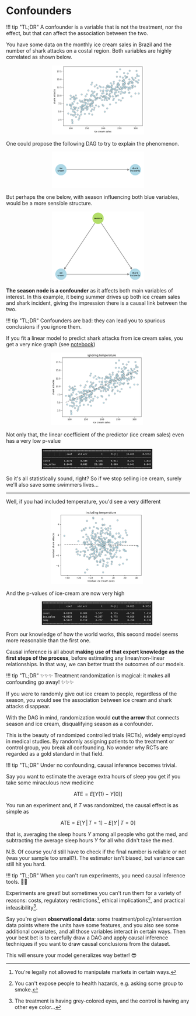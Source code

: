# **Confounders**

<a id="TLDR-what-a-confounder-is"></a>
!!! tip "TL;DR"
    A confounder is a variable that is not the treatment, nor the effect, but that can affect the association between the two.

You have some data on the monthly ice cream sales in Brazil and the number of shark attacks on a costal region. Both variables are highly correlated as shown below.

<div style="text-align:center;">
  <img src="../imgs/confounders1.png" alt="Fork" width="50%" />
</div>

One could propose the following DAG to try to explain the phenomenon.

<div style="text-align:center;">
  <img src="../imgs/confounders2.png" alt="Fork" width="50%" />
</div>

But perhaps the one below, with season influencing both blue variables, would be a more sensible structure.

<div style="text-align:center;">
  <img src="../imgs/confounders3.png" alt="Fork" width="50%" />
</div>

**The season node is a confounder** as it affects both main variables of interest. In this example, it being summer drives up both ice cream sales and shark incident, giving the impression there is a causal link between the two.

<a id="TLDR-confounders-are-bad"></a>
!!! tip "TL;DR"
    Confounders are bad: they can lead you to spurious conclusions if you ignore them. 

If you fit a linear model to predict shark attacks from ice cream sales, you get a very nice graph (see [notebook](../notebooks/sharks_and_ice_creams.ipynb))

<div style="text-align:center;">
  <img src="../imgs/ice_cream_no_temp.png" alt="ice cream no temp" width="50%" style="display:inline-block; margin-right:1%;" />
</div>

Not only that, the linear coefficient of the predictor (ice cream sales) even has a very low p-value

<div style="text-align:center;">
  <img src="../imgs/ice_cream_no_temp_p_vals.png" alt="ice cream no temp" width="60%" style="display:inline-block; margin-right:1%;" />
</div>

So it's all statistically sound, right? So if we stop selling ice cream, surely we'll also save some swimmers lives...

---

Well, if you had included temperature, you'd see a very different 

<div style="text-align:center;">
  <img src="../imgs/ice_cream_temp.png" alt="ice cream no temp" width="50%" style="display:inline-block; margin-right:1%;" />
</div>

And the p-values of ice-cream are now very high

<div style="text-align:center;">
  <img src="../imgs/ice_cream_temp_p_vals.png" alt="ice cream no temp" width="60%" style="display:inline-block; margin-right:1%;" />
</div>

From our knowledge of how the world works, this second model seems more reasonable than the first one. 

Causal inference is all about **making use of that expert knowledge as the first steps of the process**, before estimating any linear/non-linear relationships. In that way, we can better trust the outcomes of our models.

<a id="TLDR-randomization-magic"></a>
!!! tip "TL;DR"
    :sparkles::sparkles::sparkles: Treatment randomization is magical: it makes all confounding go away! :sparkles::sparkles::sparkles: 

If you were to randomly give out ice cream to people, regardless of the season, you would see the association between ice cream and shark attacks disappear.

With the DAG in mind, randomization would **cut the arrow** that connects season and ice cream, disqualifying season as a confounder.

This is the beauty of randomized controlled trials (RCTs), widely employed in medical studies. By randomly assigning patients to the treatment or control group, you break all confounding. No wonder why RCTs are regarded as a gold standard in that field.

<a id="TLDR-trivial-causal-inference"></a>
!!! tip "TL;DR"
    Under no confounding, causal inference becomes trivial.

Say you want to estimate the average extra hours of sleep you get if you take some miraculous new medicine

$$\text{ATE} = E[Y(1) - Y(0)]$$

You run an experiment and, if $T$ was randomized, the causal effect is as simple as

$$\text{ATE} = E[Y \, | \, T=1] - E[Y \, | \, T=0]$$

that is, averaging the sleep hours $Y$ among all people who got the med, and subtracting the average sleep hours $Y$ for all who didn't take the med.

N.B. Of course you'd still have to check if the final number is reliable or not (was your sample too small?). The estimator isn't biased, but variance can still hit you hard. 

<a id="TLDR-the-need-for-ci-tools"></a>
!!! tip "TL;DR"
    When you can't run experiments, you need causal inference tools. :wrench::hammer:


Experiments are great! but sometimes you can't run them for a variety of reasons: costs, regulatory restrictions[^1], ethical implications[^2], and practical infeasibility[^3].

Say you're given **observational data**: some treatment/policy/intervention data points where the units have some features, and you also see some additional covariates, and all those variables interact in certain ways. Then your best bet is to carefully draw a DAG and apply causal inference techniques if you want to draw causal conclusions from the dataset.

This will ensure your model generalizes way better! :sunglasses:

[^1]: You're legally not allowed to manipulate markets in certain ways.

[^2]: You can't expose people to health hazards, e.g. asking some group to smoke.

[^3]: The treatment is having grey-colored eyes, and the control is having any other eye color...